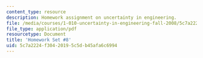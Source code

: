 ```yaml
---
content_type: resource
description: Homework assignment on uncertainty in engineering.
file: /media/courses/1-010-uncertainty-in-engineering-fall-2008/5c7a2224f30420195c5db45afa6c6994_homework_08.pdf
file_type: application/pdf
resourcetype: Document
title: 'Homework Set #8'
uid: 5c7a2224-f304-2019-5c5d-b45afa6c6994
---
```

